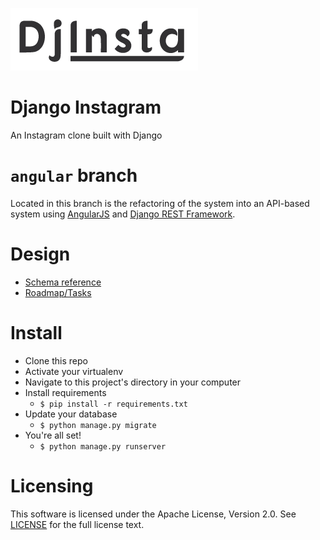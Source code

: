 ![djinsta logo](./docs/assets/img/logo.png)

# Django Instagram

An Instagram clone built with Django

# `angular` branch

Located in this branch is the refactoring of the system into an API-based system using [AngularJS](https://angularjs.org/) and [Django REST Framework](http://www.django-rest-framework.org/).


# Design
- [Schema reference](https://github.com/Vheissu/Open-Source-Database-Schemas/blob/master/vheissu-instagram-schema.md)
- [Roadmap/Tasks](https://github.com/rocity/dj-instagram/projects/1)

# Install
- Clone this repo
- Activate your virtualenv
- Navigate to this project's directory in your computer
- Install requirements
    - `$ pip install -r requirements.txt`
- Update your database
    - `$ python manage.py migrate`
- You're all set!
    - `$ python manage.py runserver`

# Licensing

This software is licensed under the Apache License, Version 2.0. See [LICENSE](./LICENSE) for the full license text.
